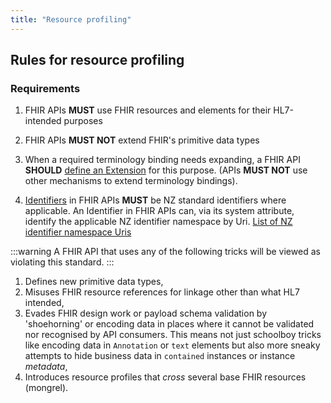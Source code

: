 ```yaml
---
title: "Resource profiling"
---
```


## Rules for resource profiling



### Requirements

1. <ApiStandard id="HNZAS_MUST_USE_RESOURCES_FOR_INTENDED_PURPOSES" type="MUST" toolTip="FHIR APIs must use FHIR resources and elements for their HL7-intended purposes.">FHIR APIs <b>MUST</b> use FHIR resources and elements for their HL7-intended purposes</ApiStandard>

1. <ApiStandard id="HNZAS_MUST_NOT_EXTEND_PRIMITIVE_DATA_TYPES" type="MUST NOT" toolTip="FHIR APIs must not extend FHIR's primitive data types.">FHIR APIs <b>MUST NOT</b> extend FHIR's primitive data types</ApiStandard>

1. <ApiStandard id="HNZAS_SHOULD_DEFINE_EXTENSION_FOR_TERMINOLOGY" type="SHOULD" toolTip="When a required terminology binding needs expanding, a FHIR API should define an Extension for this purpose.">When a required terminology binding needs expanding, a FHIR API <b>SHOULD</b> [define an Extension](https://www.hl7.org/fhir/r4b/defining-extensions.html) for this purpose. (APIs <b>MUST NOT</b> use other mechanisms to extend terminology bindings).</ApiStandard>

1. <ApiStandard id="HNZAS_MUST_USE_NZ_STANDARD_IDENTIFIERS" type="MUST" toolTip="Identifiers in FHIR APIs must be NZ standard identifiers where applicable, identified via the 'system' attribute.">[Identifiers](https://www.hl7.org/fhir/datatypes.html#Identifier) in FHIR APIs <b>MUST</b> be NZ standard identifiers where applicable. An Identifier in FHIR APIs can, via its system attribute, identify the applicable NZ identifier namespace by Uri. [List of NZ identifier namespace Uris](https://standards.digital.health.nz)</ApiStandard>

:::warning
A FHIR API that uses any of the following tricks will be viewed as violating this standard.
:::

1. Defines new primitive data types,
2. Misuses FHIR resource references for linkage other than what HL7 intended,
3. Evades FHIR design work or payload schema validation by 'shoehorning' or encoding data in places where it cannot be validated nor recognised by API consumers.  This means not just schoolboy tricks like encoding data in `Annotation` or `text` elements but also more sneaky attempts to hide business data in `contained` instances or instance *metadata*,
4. Introduces resource profiles that *cross* several base FHIR resources (mongrel).
